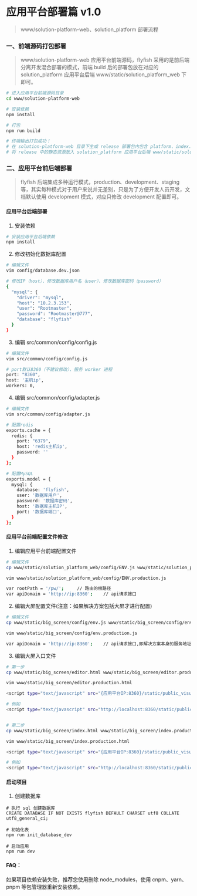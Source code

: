 # 应用平台部署篇 v1.0

> www/solution-platform-web、solution_platform 部署流程

### 一、前端源码打包部署

> www/solution-platform-web 应用平台前端源码，flyfish 采用的是前后端分离开发混合部署的模式，前端 build 后的部署包放在对应的 solution_platform 应用平台后端 www/static/solution_platform_web 下即可。

```bash
# 进入应用平台前端源码目录
cd www/solution-platform-web

# 安装依赖
npm install

# 打包
npm run build

# 终端输出打包成功！
# 在 solution-platform-web 目录下生成 release 部署包内包含 platform、index.html
# 将 release 中的静态资源放入 solution_platform 应用平台后端 www/static/solution_platform_web 下即可

```

### 二、应用平台前后端部署

> flyfish 后端集成多种运行模式，production、development、staging 等，其实每种模式对于用户来说并无差别，只是为了方便开发人员开发，文档默认使用 development 模式，对应只修改 development 配置即可。

#### 应用平台后端部署

1. 安装依赖

```bash
# 安装应用平台后端依赖
npm install

```

2. 修改初始化数据库配置

```bash
# 编辑文件
vim config/database.dev.json

# 修改IP（host）、修改数据库用户名（user）、修改数据库密码（password）
{
  "mysql": {
    "driver": "mysql",
    "host": "10.2.3.153",
    "user": "Rootmaster",
    "password": "Rootmaster@777",
    "database": "flyfish"
  }
}

```

3. 编辑 src/common/config/config.js

```bash
# 编辑文件
vim src/common/config/config.js

# port默认8360（不建议修改）、服务 worker 进程
port: "8360",
host: '主机ip',
workers: 0,

```

4. 编辑 src/common/config/adapter.js

```bash
# 编辑文件
vim src/common/config/adapter.js

# 配置redis
exports.cache = {
  redis: {
    port: "6379",
    host: 'redis主机ip',
    password: ''
  }
};

# 配置MySQL
exports.model = {
  mysql: {
    database: 'flyfish',
    user: '数据库用户',
    password: '数据库密码',
    host: '数据库主机IP',
    port: '数据库端口',
  }
};

```

#### 应用平台前端配置文件修改

1. 编辑应用平台前端配置文件

```bash
# 编辑文件
cp www/static/solution_platform_web/config/ENV.js www/static/solution_platform_web/config/ENV.production.js

vim www/static/solution_platform_web/config/ENV.production.js

var rootPath = '/pw/';     // 路由的根路径
var apiDomain = 'http://ip:8360';    // api请求接口

```

2.  编辑大屏配置文件(注意：如果解决方案包括大屏才进行配置)

```bash
# 编辑文件
cp www/static/big_screen/config/env.js www/static/big_screen/config/env.production.js

vim www/static/big_screen/config/env.production.js

var apiDomain = 'http://ip:8360';    // api请求接口,即解决方案本身的服务地址

```

3. 编辑大屏入口文件

```bash
# 第一步
cp www/static/big_screen/editor.html www/static/big_screen/editor.production.html

vim www/static/big_screen/editor.production.html

<script type="text/javascript" src="{应用平台IP:8360}/static/public_visual_component/{飞鱼平台account_id}/env.component.js"></script>

# 例如
<script type="text/javascript" src="http://localhost:8360/static/public_visual_component/1/env.component.js"></script>


# 第二步
cp www/static/big_screen/index.html www/static/big_screen/index.production.html

vim www/static/big_screen/index.production.html

<script type="text/javascript" src="{应用平台IP:8360}/static/public_visual_component/{飞鱼平台account_id}/env.component.js"></script>

# 例如
<script type="text/javascript" src="http://localhost:8360/static/public_visual_component/1/env.component.js"></script>


```

#### 启动项目

1. 创建数据库

```shell
# 执行 sql 创建数据库
CREATE DATABASE IF NOT EXISTS flyfish DEFAULT CHARSET utf8 COLLATE utf8_general_ci;

# 初始化表
npm run init_database_dev

# 启动应用
npm run dev

```

#### FAQ：

如果项目依赖安装失败，推荐您使用删除 node_modules，使用 cnpm、yarn、pnpm 等包管理器重新安装依赖。
